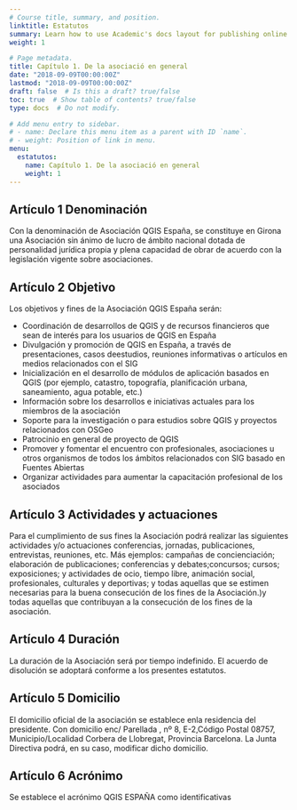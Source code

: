 ```yaml
---
# Course title, summary, and position.
linktitle: Estatutos
summary: Learn how to use Academic's docs layout for publishing online courses, software documentation, and tutorials.
weight: 1

# Page metadata.
title: Capítulo 1. De la asociació en general
date: "2018-09-09T00:00:00Z"
lastmod: "2018-09-09T00:00:00Z"
draft: false  # Is this a draft? true/false
toc: true  # Show table of contents? true/false
type: docs  # Do not modify.

# Add menu entry to sidebar.
# - name: Declare this menu item as a parent with ID `name`.
# - weight: Position of link in menu.
menu:
  estatutos:
    name: Capítulo 1. De la asociació en general
    weight: 1
---
```


## Artículo 1 Denominación

Con   la   denominación   de   Asociación QGIS   España,   se   constituye   en Girona una Asociación  sin  ánimo  de  lucro  de  ámbito  nacional  dotada  de  personalidad  jurídica propia  y  plena  capacidad  de  obrar  de  acuerdo  con  la  legislación  vigente  sobre asociaciones.

## Artículo 2 Objetivo

Los objetivos y fines de la Asociación QGIS España serán:

  * Coordinación  de  desarrollos  de  QGIS  y  de  recursos  financieros  que  sean  de interés para los usuarios de QGIS en España
  * Divulgación y promoción de QGIS en España, a través de presentaciones, casos deestudios,  reuniones  informativas  o  artículos  en  medios  relacionados  con  el SIG
  * Inicialización  en  el  desarrollo  de  módulos  de  aplicación  basados  en  QGIS  (por ejemplo, catastro, topografía, planificación urbana, saneamiento, agua potable, etc.)
  * Información sobre los desarrollos e iniciativas actuales para los miembros de la asociación
  * Soporte   para   la   investigación   o   para   estudios   sobre   QGIS   y   proyectos relacionados con OSGeo
  * Patrocinio en general de proyecto de QGIS
  * Promover  y  fomentar  el  encuentro  con  profesionales,  asociaciones  u  otros organismos  de  todos  los  ámbitos  relacionados  con  SIG  basado  en  Fuentes Abiertas
  * Organizar   actividades   para   aumentar   la   capacitación   profesional   de   los asociados

## Artículo 3 Actividades y actuaciones

Para el cumplimiento de sus fines la Asociación podrá realizar las siguientes actividades y/o actuaciones conferencias, jornadas, publicaciones, entrevistas, reuniones, etc. Más ejemplos:  campañas  de  concienciación;  elaboración  de  publicaciones;  conferencias  y debates;concursos; cursos; exposiciones; y actividades de ocio, tiempo libre, animación social,   profesionales,      culturales   y   deportivas;   y   todas   aquellas   que   se   estimen necesarias  para  la  buena  consecución  de  los  fines  de  la  Asociación.)y  todas  aquellas que contribuyan a la consecución de los fines de la asociación.

## Artículo 4 Duración

La  duración  de  la  Asociación  será  por  tiempo  indefinido.  El  acuerdo  de  disolución  se adoptará conforme a los presentes estatutos.

## Artículo 5 Domicilio

El  domicilio oficial  de  la  asociación  se  establece  enla  residencia  del  presidente. Con domicilio enc/ Parellada , nº 8, E-2,Código Postal 08757, Municipio/Localidad Corbera de Llobregat, Provincia Barcelona. La Junta Directiva podrá, en su caso, modificar dicho domicilio.

## Artículo 6 Acrónimo

Se establece el acrónimo QGIS ESPAÑA como identificativas

